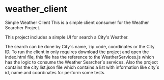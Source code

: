 # weather_client
Simple Weather Client
This is a simple client consumer for the Weather Searcher Project.

This project includes a simple UI for search a City's Weather. 

The search can be done by City´s name, zip code, coordinates or the City ID. To run the client in only requires download the project and open the index.html file, this file has the reference to the WeatherServices.js which has the logic to consume the Weather Searcher´s services. Also the project contains the city.list.json file which contains a list with information like city´s id, name and coordinates for perform some tests. 
